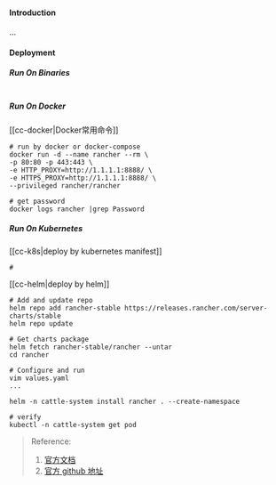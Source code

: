 #### Introduction
...


#### Deployment
##### Run On Binaries
```shell

```

##### Run On Docker
[[cc-docker|Docker常用命令]]
```shell
# run by docker or docker-compose
docker run -d --name rancher --rm \
-p 80:80 -p 443:443 \
-e HTTP_PROXY=http://1.1.1.1:8888/ \
-e HTTPS_PROXY=http://1.1.1.1:8888/ \
--privileged rancher/rancher

# get password
docker logs rancher |grep Password
```

##### Run On Kubernetes
[[cc-k8s|deploy by kubernetes manifest]]
```shell
# 
```

[[cc-helm|deploy by helm]]
```shell
# Add and update repo
helm repo add rancher-stable https://releases.rancher.com/server-charts/stable
helm repo update

# Get charts package
helm fetch rancher-stable/rancher --untar
cd rancher

# Configure and run
vim values.yaml
...

helm -n cattle-system install rancher . --create-namespace 

# verify
kubectl -n cattle-system get pod 
```



> Reference:
> 1. [官方文档](https://github.com/rancher/rke)
> 2. [官方 github 地址](https://github.com/rancher/rke)
